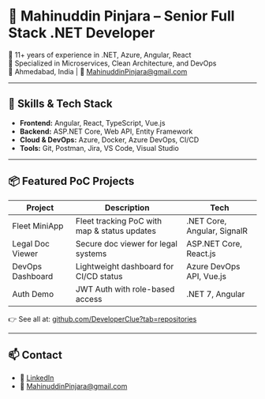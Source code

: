 # 👋 Mahinuddin Pinjara – Senior Full Stack .NET Developer

🚀 11+ years of experience in .NET, Azure, Angular, React  
💼 Specialized in Microservices, Clean Architecture, and DevOps  
📍 Ahmedabad, India | 📧 MahinuddinPinjara@gmail.com

---

## 🔧 Skills & Tech Stack
- **Frontend:** Angular, React, TypeScript, Vue.js
- **Backend:** ASP.NET Core, Web API, Entity Framework
- **Cloud & DevOps:** Azure, Docker, Azure DevOps, CI/CD
- **Tools:** Git, Postman, Jira, VS Code, Visual Studio

---

## 📦 Featured PoC Projects

| Project | Description | Tech |
|--------|-------------|------|
| Fleet MiniApp | Fleet tracking PoC with map & status updates | .NET Core, Angular, SignalR |
| Legal Doc Viewer | Secure doc viewer for legal systems | ASP.NET Core, React.js |
| DevOps Dashboard | Lightweight dashboard for CI/CD status | Azure DevOps API, Vue.js |
| Auth Demo | JWT Auth with role-based access | .NET 7, Angular |

👉 See all at: [github.com/DeveloperClue?tab=repositories](https://github.com/DeveloperClue?tab=repositories)

---

## 📫 Contact
- 🔗 [LinkedIn](https://linkedin.com/in/mahinuddin-pinjara)
- 💌 MahinuddinPinjara@gmail.com
